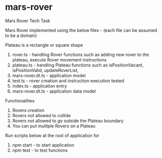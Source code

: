 # mars-rover

Mars Rover Tech Task

Mars Rover implemented using the below files - (each file can be assumed to be a domain)

Plateau is a rectangle or square shape

1. rover.ts - handling Rover functions such as adding new rover to the plateau, execute Rover movement instructions
2. plateau.ts - handling Plateau functions such as isPositionVacant, isPositionValid, updateRoverList,
3. mars-rover.dt.ts - application model
4. test.ts - rover creation and instruction execution tested
5. index.ts - application entry
6. mars-rover.dt.ts - application data model

Functionalities

1. Rovers creation
2. Rovers not allowed to collide
3. Rovers not allowed to go outside the Plateau boundary
4. You can put mulitple Rovers on a Plateau

Run scripts below at the root of application for

1. npm start - to start application
2. npm test - to test functions
